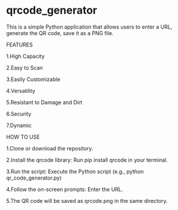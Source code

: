 # qrcode_generator
This is a simple Python application that allows users to enter a URL,  generate the QR code, save it as a PNG file.


FEATURES

1.High Capacity

2.Easy to Scan

3.Easily Customizable

4.Versatility

5.Resistant to Damage and Dirt

6.Security

7.Dynamic

HOW TO USE

1.Clone or download the repository.

2.Install the qrcode library: 
      Run pip install qrcode in your terminal.
      
3.Run the script:
      Execute the Python script (e.g., python qr_code_generator.py)
      
4.Follow the on-screen prompts: Enter the URL.

5.The QR code will be saved as qrcode.png in the same directory.

